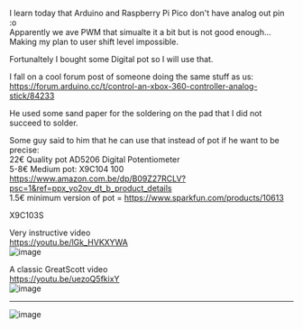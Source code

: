I learn today that Arduino and Raspberry Pi Pico don't have analog out pin :o  
Apparently we ave PWM that simualte it a bit but is not good enough...  
Making my plan to user shift level impossible.  
  
Fortunaltely I bought some Digital pot so I will use that.  
  
I fall on a cool forum post of someone doing the same stuff as us:  
https://forum.arduino.cc/t/control-an-xbox-360-controller-analog-stick/84233  

He used some sand paper for the soldering on the pad that I did not succeed to solder.  

Some guy said to him that he can use that instead of pot if he want to be precise:  
22€ Quality pot AD5206 Digital Potentiometer   
5-8€ Medium pot:  X9C104 100 https://www.amazon.com.be/dp/B09Z27RCLV?psc=1&ref=ppx_yo2ov_dt_b_product_details  
1.5€ minimum version of pot = https://www.sparkfun.com/products/10613  
  


 X9C103S  

Very instructive video    
https://youtu.be/lGk_HVKXYWA   
![image](https://github.com/EloiStree/2023_06_23_ArduinoToDroneAndXboxHardware/assets/20149493/3d692b4e-083f-4fe7-942d-70b8f28108b9)    


A classic GreatScott video   
https://youtu.be/uezoQ5fkixY  
![image](https://github.com/EloiStree/2023_06_23_ArduinoToDroneAndXboxHardware/assets/20149493/ca4d83f7-bfaa-4f19-8b17-6f00d8c3531f)  


-------------------


![image](https://github.com/EloiStree/2023_06_23_ArduinoToDroneAndXboxHardware/assets/20149493/00325e9b-a69f-442d-95d2-005ccea33ca1)

